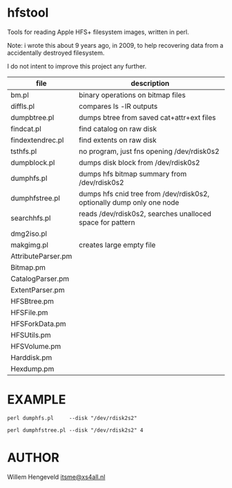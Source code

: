 hfstool
=======

Tools for reading Apple HFS+ filesystem images, written in perl.

Note: i wrote this about 9 years ago, in 2009, to help recovering data from a accidentally destroyed filesystem.

I do not intent to improve this project any further.


| file               | description
| ------------------ | -----------------------------------
| bm.pl              | binary operations on bitmap files
| diffls.pl          | compares ls -lR outputs
| dumpbtree.pl       | dumps btree from saved cat+attr+ext files
| findcat.pl         | find catalog on raw disk
| findextendrec.pl   | find extents on raw disk
| tsthfs.pl          | no program, just fns opening /dev/rdisk0s2
| dumpblock.pl       | dumps disk block from /dev/rdisk0s2
| dumphfs.pl         | dumps hfs bitmap summary from /dev/rdisk0s2
| dumphfstree.pl     | dumps hfs cnid tree from /dev/rdisk0s2,  optionally dump only one node
| searchhfs.pl       | reads /dev/rdisk0s2,   searches unalloced space for  pattern
| dmg2iso.pl         |
| makgimg.pl         | creates large empty file
| AttributeParser.pm | 
| Bitmap.pm          | 
| CatalogParser.pm   | 
| ExtentParser.pm    | 
| HFSBtree.pm        | 
| HFSFile.pm         | 
| HFSForkData.pm     | 
| HFSUtils.pm        | 
| HFSVolume.pm       | 
| Harddisk.pm        | 
| Hexdump.pm         | 


EXAMPLE
=======

    perl dumphfs.pl     --disk "/dev/rdisk2s2"

    perl dumphfstree.pl --disk "/dev/rdisk2s2" 4


AUTHOR
======

Willem Hengeveld <itsme@xs4all.nl>

